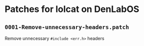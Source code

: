 # Patches for lolcat on DenLabOS

## `0001-Remove-unnecessary-headers.patch`

Remove unnecessary `#include <err.h>` headers

